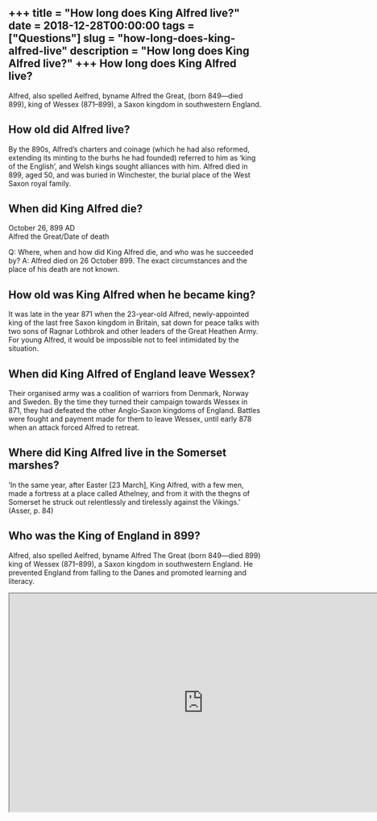 +++
title = "How long does King Alfred live?"
date = 2018-12-28T00:00:00
tags = ["Questions"]
slug = "how-long-does-king-alfred-live"
description = "How long does King Alfred live?"
+++
How long does King Alfred live?
-------------------------------

Alfred, also spelled Aelfred, byname Alfred the Great, (born 849—died 899), king of Wessex (871–899), a Saxon kingdom in southwestern England.

How old did Alfred live?
------------------------

By the 890s, Alfred’s charters and coinage (which he had also reformed, extending its minting to the burhs he had founded) referred to him as ‘king of the English’, and Welsh kings sought alliances with him. Alfred died in 899, aged 50, and was buried in Winchester, the burial place of the West Saxon royal family.

When did King Alfred die?
-------------------------

October 26, 899 AD  
Alfred the Great/Date of death

Q: Where, when and how did King Alfred die, and who was he succeeded by? A: Alfred died on 26 October 899. The exact circumstances and the place of his death are not known.

How old was King Alfred when he became king?
--------------------------------------------

It was late in the year 871 when the 23-year-old Alfred, newly-appointed king of the last free Saxon kingdom in Britain, sat down for peace talks with two sons of Ragnar Lothbrok and other leaders of the Great Heathen Army. For young Alfred, it would be impossible not to feel intimidated by the situation.

When did King Alfred of England leave Wessex?
---------------------------------------------

Their organised army was a coalition of warriors from Denmark, Norway and Sweden. By the time they turned their campaign towards Wessex in 871, they had defeated the other Anglo-Saxon kingdoms of England. Battles were fought and payment made for them to leave Wessex, until early 878 when an attack forced Alfred to retreat.

Where did King Alfred live in the Somerset marshes?
---------------------------------------------------

‘In the same year, after Easter \[23 March\], King Alfred, with a few men, made a fortress at a place called Athelney, and from it with the thegns of Somerset he struck out relentlessly and tirelessly against the Vikings.’ (Asser, p. 84)

Who was the King of England in 899?
-----------------------------------

Alfred, also spelled Aelfred, byname Alfred The Great (born 849—died 899) king of Wessex (871–899), a Saxon kingdom in southwestern England. He prevented England from falling to the Danes and promoted learning and literacy.

<iframe allow="accelerometer; autoplay; clipboard-write; encrypted-media; gyroscope; picture-in-picture" allowfullscreen="" class="__youtube_prefs__  epyt-is-override  no-lazyload" data-no-lazy="1" data-origheight="433" data-origwidth="770" data-skipgform_ajax_framebjll="" height="433" id="_ytid_13532" loading="lazy" src="https://www.youtube.com/embed/-Xg7hTwX5YE?enablejsapi=1&autoplay=0&cc_load_policy=0&cc_lang_pref=&iv_load_policy=1&loop=0&modestbranding=0&rel=1&fs=1&playsinline=0&autohide=2&theme=dark&color=red&controls=1&" title="YouTube player" width="770"></iframe>